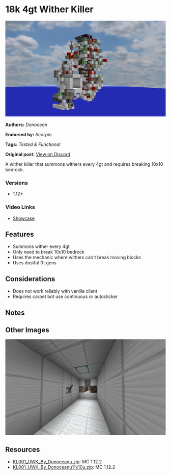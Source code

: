 # 18k 4gt Wither Killer
<img alt="2021-11-30_23.png" src="images/2021-11-30_23.png?raw=1" height="300px">

**Authors:** *Donocean*

**Endorsed by:** *Scorpio*

**Tags:** *Tested & Functional*

**Original post:** [View on Discord](https://discord.com/channels/913065809096638494/1391994164899479613)

A wither killer that summons withers every 4gt and requires breaking 10x10 bedrock.
### Versions
- 1.12+
### Video Links
- [Showcase](https://www.bilibili.com/video/BV1Jq4y1n7rF/)
## Features
- Summons wither every 4gt
- Only need to break 10x10 bedrock
- Uses the mechanic where withers can't break moving blocks
- Uses dustful 0t gens
## Considerations
- Does not work reliably with vanilla client
- Requires carpet bot use continuous or autoclicker
## Notes

## Other Images
<img src="images/2021-11-30_23_1.png?raw=1" height="300px">

## Resources
- [KL001_UWK_By_Donoceanu.zip](attachments/KL001_UWK_By_Donoceanu.zip): MC 1.12.2
- [KL001_UWK_By_Donoceanu11x10u.zip](attachments/KL001_UWK_By_Donoceanu11x10u.zip): MC 1.12.2
